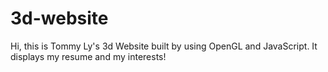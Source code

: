 ﻿# 3d-website

Hi, this is Tommy Ly's 3d Website built by using OpenGL and JavaScript. It displays my resume and my interests!
